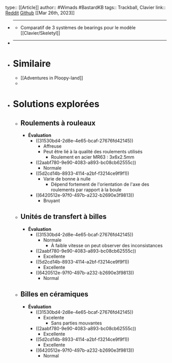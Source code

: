 type:: [[Article]]
author:: #Wimads #BastardKB 
tags:: Trackball, Clavier
link:: [Reddit](https://www.reddit.com/r/ErgoMechKeyboards/comments/yyu4ra/trackball_bearings_a_comparison_of_cheap_rollers/) [Github](https://github.com/Wimads/Trackball-mousekeys-add-on-for-Skeletyl)
[[Mar 26th, 2023]]

- ***
	- Comparatif de 3 systèmes de bearings pour le modèle [[Clavier/Skeletyl]]
- ***
- # Similaire
	- [[Adventures in Ploopy-land]]
	-
- # Solutions explorées
	- ## Roulements à rouleaux
		- **Évaluation**
			- ((31530bd4-2d8e-4e65-bcaf-27676fd42145))
				- Affreuse
				- Peut être lié à la qualité des roulements utilisés
					- Roulement en acier MR63 : 3x6x2.5mm
			- ((2aabf780-9e90-4083-a893-bc08cb62555c))
				- Normale
			- ((5d2cd14b-8933-4114-a2bf-f3214ce9f9f1))
				- Varie de bonne à nulle
					- Dépend fortement de l'orientation de l'axe des roulements par rapport à la boule
			- ((6420512e-97f0-497b-a232-b2690e3f9813))
				- Bruyant
	- ## Unités de transfert à billes
		- **Évaluation**
			- ((31530bd4-2d8e-4e65-bcaf-27676fd42145))
				- Normale
					- À faible vitesse on peut observer des inconsistances
			- ((2aabf780-9e90-4083-a893-bc08cb62555c))
				- Excellente
			- ((5d2cd14b-8933-4114-a2bf-f3214ce9f9f1))
				- Excellente
			- ((6420512e-97f0-497b-a232-b2690e3f9813))
				- Normal
	- ##  Billes en céramiques
		- **Évaluation**
			- ((31530bd4-2d8e-4e65-bcaf-27676fd42145))
				- Excelente
					- Sans parties mouvantes
			- ((2aabf780-9e90-4083-a893-bc08cb62555c))
				- Excellente
			- ((5d2cd14b-8933-4114-a2bf-f3214ce9f9f1))
				- Excellente
			- ((6420512e-97f0-497b-a232-b2690e3f9813))
				- Normal